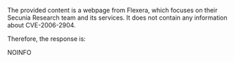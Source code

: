 The provided content is a webpage from Flexera, which focuses on their Secunia Research team and its services. It does not contain any information about CVE-2006-2904.

Therefore, the response is:

NOINFO